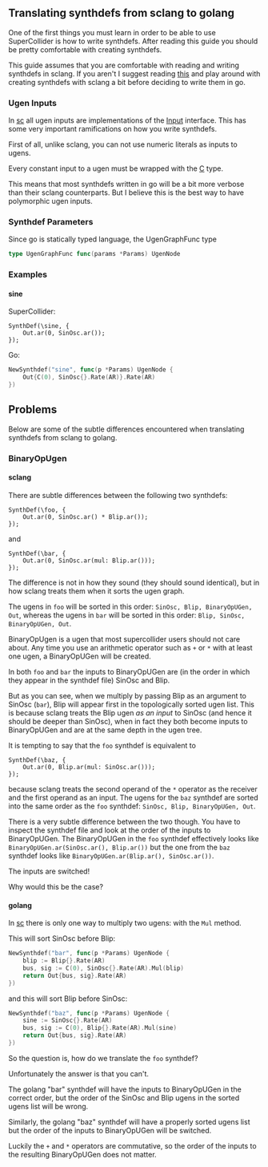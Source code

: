 ## Translating synthdefs from sclang to golang

One of the first things you must learn in order to be able to use SuperCollider
is how to write synthdefs. After reading this guide you should be pretty
comfortable with creating synthdefs.

This guide assumes that you are comfortable with reading and writing
synthdefs in sclang. If you aren't I suggest reading [this][2]
and play around with creating synthdefs with sclang a bit
before deciding to write them in go.

### Ugen Inputs

In [sc][1] all ugen inputs are implementations of the [Input][3]
interface. This has some very important ramifications on how
you write synthdefs.

First of all, unlike sclang, you can not use numeric literals as inputs to ugens.

Every constant input to a ugen must be wrapped with the [C][4] type.

This means that most synthdefs written in go will be a bit more
verbose than their sclang counterparts. But I believe this is the
best way to have polymorphic ugen inputs.

### Synthdef Parameters

Since go is statically typed language, the UgenGraphFunc type

```go
type UgenGraphFunc func(params *Params) UgenNode
```

### Examples

#### sine

SuperCollider:

```SuperCollider
SynthDef(\sine, {
    Out.ar(0, SinOsc.ar());
});
```

Go:

```go
NewSynthdef("sine", func(p *Params) UgenNode {
    Out{C(0), SinOsc{}.Rate(AR)}.Rate(AR)
})
```

## Problems

Below are some of the subtle differences encountered when 
translating synthdefs from sclang to golang.

### BinaryOpUgen

#### sclang

There are subtle differences between the following two
synthdefs:

```supercollider
SynthDef(\foo, {
    Out.ar(0, SinOsc.ar() * Blip.ar());
});
```

and

```supercollider
SynthDef(\bar, {
    Out.ar(0, SinOsc.ar(mul: Blip.ar()));
});
```

The difference is not in how they sound (they should sound identical),
but in how sclang treats them when it sorts the ugen graph.

The ugens in `foo` will be sorted in this order: `SinOsc, Blip, BinaryOpUGen, Out`,
whereas the ugens in `bar` will be sorted in this order: `Blip, SinOsc, BinaryOpUGen, Out`.

BinaryOpUgen is a ugen that most supercollider users should not care about.
Any time you use an arithmetic operator such as `+` or `*` with at least one ugen,
a BinaryOpUGen will be created.

In both `foo` and `bar` the inputs to BinaryOpUGen are (in the order in which they appear
in the synthdef file) SinOsc and Blip.

But as you can see, when we multiply by passing Blip as an argument to SinOsc (`bar`),
Blip will appear first in the topologically sorted ugen list. This is because
sclang treats the Blip ugen _as an input_ to SinOsc (and hence it should be deeper
than SinOsc), when in fact they both become inputs to BinaryOpUGen and are at the
same depth in the ugen tree.

It is tempting to say that the `foo` synthdef is equivalent to

```supercollider
SynthDef(\baz, {
    Out.ar(0, Blip.ar(mul: SinOsc.ar()));
});
```

because sclang treats the second operand of the `*` operator as the
receiver and the first operand as an input. The ugens for the `baz` synthdef
are sorted into the same order as the `foo` synthdef: `SinOsc, Blip, BinaryOpUGen, Out`.

There is a very subtle difference between the two though. You have to inspect the
synthdef file and look at the order of the inputs to BinaryOpUGen. The BinaryOpUGen in the
`foo` synthdef effectively looks like `BinaryOpUGen.ar(SinOsc.ar(), Blip.ar())`
but the one from the `baz` synthdef looks like `BinaryOpUGen.ar(Blip.ar(), SinOsc.ar())`.

The inputs are switched!

Why would this be the case?

#### golang

In [sc][1] there is only one way to multiply two ugens: with the `Mul` method.

This will sort SinOsc before Blip:

```go
NewSynthdef("bar", func(p *Params) UgenNode {
    blip := Blip{}.Rate(AR)
    bus, sig := C(0), SinOsc{}.Rate(AR).Mul(blip)
    return Out{bus, sig}.Rate(AR)
})
```

and this will sort Blip before SinOsc:

```go
NewSynthdef("baz", func(p *Params) UgenNode {
    sine := SinOsc{}.Rate(AR)
    bus, sig := C(0), Blip{}.Rate(AR).Mul(sine)
    return Out{bus, sig}.Rate(AR)
})
```

So the question is, how do we translate the `foo` synthdef?

Unfortunately the answer is that you can't.

The golang "bar" synthdef will have the inputs to BinaryOpUGen in the correct order,
but the order of the SinOsc and Blip ugens in the sorted ugens list will be wrong.

Similarly, the golang "baz" synthdef will have a properly sorted ugens list
but the order of the inputs to BinaryOpUGen will be switched.

Luckily the `+` and `*` operators are commutative, so the order of the inputs
to the resulting BinaryOpUGen does not matter.

[1]: http://godoc.org/github.com/briansorahan/sc
[2]: http://doc.sccode.org/Tutorials/Getting-Started/10-SynthDefs-and-Synths.html
[3]: http://godoc.org/github.com/briansorahan/sc/types#Input
[4]: http://godoc.org/github.com/briansorahan/sc/ugens#C